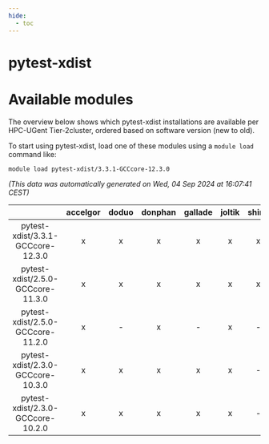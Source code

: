 ```yaml
---
hide:
  - toc
---
```


pytest-xdist
============

# Available modules


The overview below shows which pytest-xdist installations are available per HPC-UGent Tier-2cluster, ordered based on software version (new to old).

To start using pytest-xdist, load one of these modules using a `module load` command like:

```shell
module load pytest-xdist/3.3.1-GCCcore-12.3.0
```

*(This data was automatically generated on Wed, 04 Sep 2024 at 16:07:41 CEST)*  

| |accelgor|doduo|donphan|gallade|joltik|shinx|skitty|
| :---: | :---: | :---: | :---: | :---: | :---: | :---: | :---: |
|pytest-xdist/3.3.1-GCCcore-12.3.0|x|x|x|x|x|x|x|
|pytest-xdist/2.5.0-GCCcore-11.3.0|x|x|x|x|x|x|x|
|pytest-xdist/2.5.0-GCCcore-11.2.0|x|-|x|-|x|-|-|
|pytest-xdist/2.3.0-GCCcore-10.3.0|x|x|x|x|x|-|x|
|pytest-xdist/2.3.0-GCCcore-10.2.0|x|x|x|x|x|-|x|
